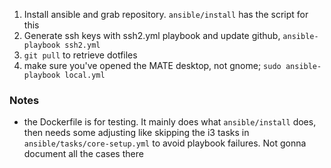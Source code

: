 
1. Install ansible and grab repository. `ansible/install` has the script for this
2. Generate ssh keys with ssh2.yml playbook and update github, `ansible-playbook ssh2.yml`
3. `git pull` to retrieve dotfiles
4. make sure you've opened the MATE desktop, not gnome; `sudo ansible-playbook local.yml`

### Notes
- the Dockerfile is for testing. It mainly does what `ansible/install` does, then needs some adjusting like skipping the i3 tasks in `ansible/tasks/core-setup.yml` to avoid playbook failures. Not gonna document all the cases there

